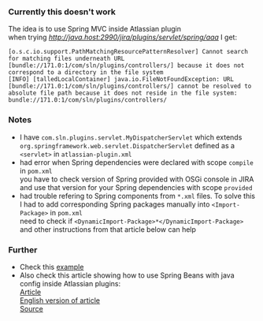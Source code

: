 ### Currently this doesn't work
The idea is to use Spring MVC inside Atlassian plugin  
when trying *http://java.host:2990/jira/plugins/servlet/spring/aaa* I get:  
```
[o.s.c.io.support.PathMatchingResourcePatternResolver] Cannot search for matching files underneath URL [bundle://171.0:1/com/sln/plugins/controllers/] because it does not correspond to a directory in the file system
[INFO] [talledLocalContainer] java.io.FileNotFoundException: URL [bundle://171.0:1/com/sln/plugins/controllers/] cannot be resolved to absolute file path because it does not reside in the file system: bundle://171.0:1/com/sln/plugins/controllers/
```

### Notes
- I have `com.sln.plugins.servlet.MyDispatcherServlet` which extends `org.springframework.web.servlet.DispatcherServlet` defined as a `<servlet>` in `atlassian-plugin.xml`
- had error when Spring dependencies were declared with scope `compile` in `pom.xml`  
  you have to check version of Spring provided with OSGi console in JIRA and use that version for your Spring dependencies with scope `provided`
- had trouble refering to Spring components from `*.xml` files. To solve this I had to add corresponding Spring packages manually into `<Import-Package>` in `pom.xml`  
  need to check if `<DynamicImport-Package>*</DynamicImport-Package>` and other instructions from that article below can help

### Further
- Check this [example](https://bitbucket.org/activeobjects/ao-plugin/src/d9c00d17de6c3be4625f4572dc3ceba4d2402d3f/activeobjects-plugin/src/main/resources/atlassian-plugin.xml?at=master&fileviewer=file-view-default)  
- Also check this article showing how to use Spring Beans with java config inside Atlassian plugins:  
  [Article](https://habr.com/company/raiffeisenbank/blog/352558/)  
  [English version of article](https://community.atlassian.com/t5/Jira-articles/Spring-Java-based-configuration-and-AOP-in-Jira-plugins/ba-p/762265)  
  [Source](https://bitbucket.org/alex1mmm/spring-tutorial)